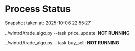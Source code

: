 # Process Status

Snapshot taken at: 2025-10-06 22:55:27

../wintrd/trade_algo.py --task price_update: **NOT RUNNING**

../wintrd/trade_algo.py --task buy_sell: **NOT RUNNING**

